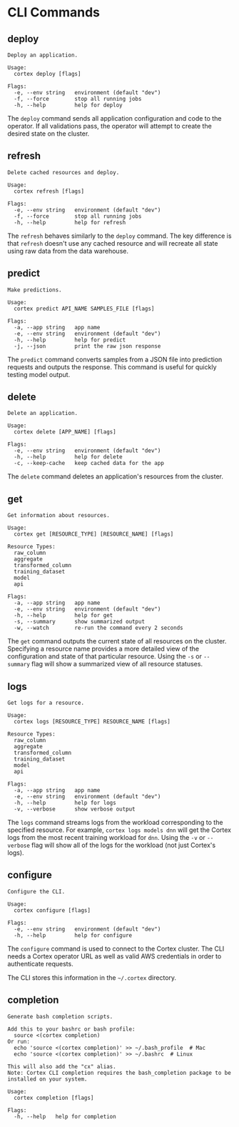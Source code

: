# CLI Commands

## deploy

```
Deploy an application.

Usage:
  cortex deploy [flags]

Flags:
  -e, --env string   environment (default "dev")
  -f, --force        stop all running jobs
  -h, --help         help for deploy
```

The `deploy` command sends all application configuration and code to the operator. If all validations pass, the operator will attempt to create the desired state on the cluster.

## refresh

```
Delete cached resources and deploy.

Usage:
  cortex refresh [flags]

Flags:
  -e, --env string   environment (default "dev")
  -f, --force        stop all running jobs
  -h, --help         help for refresh
```

The `refresh` behaves similarly to the `deploy` command. The key difference is that `refresh` doesn't use any cached resource and will recreate all state using raw data from the data warehouse.

## predict

```
Make predictions.

Usage:
  cortex predict API_NAME SAMPLES_FILE [flags]

Flags:
  -a, --app string   app name
  -e, --env string   environment (default "dev")
  -h, --help         help for predict
  -j, --json         print the raw json response
```

The `predict` command converts samples from a JSON file into prediction requests and outputs the response. This command is useful for quickly testing model output.

## delete

```
Delete an application.

Usage:
  cortex delete [APP_NAME] [flags]

Flags:
  -e, --env string   environment (default "dev")
  -h, --help         help for delete
  -c, --keep-cache   keep cached data for the app
```

The `delete` command deletes an application's resources from the cluster.

## get

```
Get information about resources.

Usage:
  cortex get [RESOURCE_TYPE] [RESOURCE_NAME] [flags]

Resource Types:
  raw_column
  aggregate
  transformed_column
  training_dataset
  model
  api

Flags:
  -a, --app string   app name
  -e, --env string   environment (default "dev")
  -h, --help         help for get
  -s, --summary      show summarized output
  -w, --watch        re-run the command every 2 seconds
```

The `get` command outputs the current state of all resources on the cluster. Specifying a resource name provides a more detailed view of the configuration and state of that particular resource. Using the `-s` or `--summary` flag will show a summarized view of all resource statuses.

## logs

```
Get logs for a resource.

Usage:
  cortex logs [RESOURCE_TYPE] RESOURCE_NAME [flags]

Resource Types:
  raw_column
  aggregate
  transformed_column
  training_dataset
  model
  api

Flags:
  -a, --app string   app name
  -e, --env string   environment (default "dev")
  -h, --help         help for logs
  -v, --verbose      show verbose output
```

The `logs` command streams logs from the workload corresponding to the specified resource. For example, `cortex logs models dnn` will get the Cortex logs from the most recent training workload for `dnn`. Using the `-v` or `--verbose` flag will show all of the logs for the workload (not just Cortex's logs).

## configure

```
Configure the CLI.

Usage:
  cortex configure [flags]

Flags:
  -e, --env string   environment (default "dev")
  -h, --help         help for configure
```

The `configure` command is used to connect to the Cortex cluster. The CLI needs a Cortex operator URL as well as valid AWS credentials in order to authenticate requests.

The CLI stores this information in the `~/.cortex` directory.

## completion

```
Generate bash completion scripts.

Add this to your bashrc or bash profile:
  source <(cortex completion)
Or run:
  echo 'source <(cortex completion)' >> ~/.bash_profile  # Mac
  echo 'source <(cortex completion)' >> ~/.bashrc  # Linux

This will also add the "cx" alias.
Note: Cortex CLI completion requires the bash_completion package to be installed on your system.

Usage:
  cortex completion [flags]

Flags:
  -h, --help   help for completion
```
